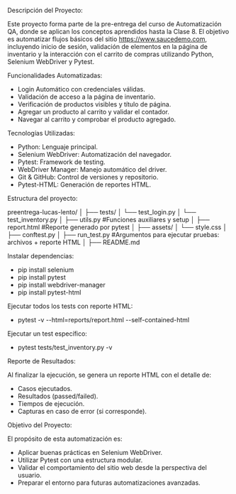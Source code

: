 Descripción del Proyecto:

Este proyecto forma parte de la pre-entrega del curso de Automatización QA, donde se aplican los conceptos aprendidos hasta la Clase 8.
El objetivo es automatizar flujos básicos del sitio https://www.saucedemo.com, incluyendo inicio de sesión, validación de elementos en la página de inventario y la interacción con el carrito de compras utilizando Python, Selenium WebDriver y Pytest.

Funcionalidades Automatizadas:

* Login Automático con credenciales válidas.
* Validación de acceso a la página de inventario.
* Verificación de productos visibles y título de página.
* Agregar un producto al carrito y validar el contador.
* Navegar al carrito y comprobar el producto agregado.

Tecnologías Utilizadas:

* Python: Lenguaje principal.
* Selenium WebDriver: Automatización del navegador.
* Pytest: Framework de testing.
* WebDriver Manager: Manejo automático del driver.
* Git & GitHub: Control de versiones y repositorio.
* Pytest-HTML: Generación de reportes HTML.

Estructura del proyecto:

preentrega-lucas-lento/
│
├── tests/
│   └── test_login.py
│   └── test_inventory.py
│
├── utils.py #Funciones auxiliares y setup
│
├── report.html  #Reporte generado por pytest
│
├── assets/
│   └── style.css
│
├── conftest.py
│
├── run_test.py #Argumentos para ejecutar pruebas: archivos + reporte HTML
│
├── README.md

Instalar dependencias:

* pip install selenium
* pip install pytest
* pip install webdriver-manager
* pip install pytest-html

Ejecutar todos los tests con reporte HTML:

* pytest -v --html=reports/report.html --self-contained-html

Ejecutar un test específico:

* pytest tests/test_inventory.py -v

Reporte de Resultados:

Al finalizar la ejecución, se genera un reporte HTML con el detalle de:
* Casos ejecutados.
* Resultados (passed/failed).
* Tiempos de ejecución.
* Capturas en caso de error (si corresponde).

Objetivo del Proyecto:

El propósito de esta automatización es:
* Aplicar buenas prácticas en Selenium WebDriver.
* Utilizar Pytest con una estructura modular.
* Validar el comportamiento del sitio web desde la perspectiva del usuario.
* Preparar el entorno para futuras automatizaciones avanzadas.
